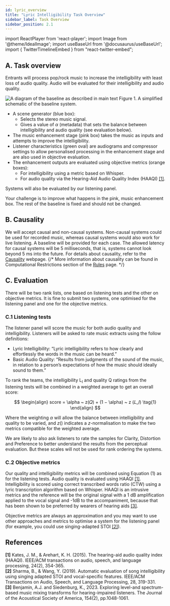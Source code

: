 ```yaml
---
id: lyric_overview
title: "Lyric Intelligibility Task Overview"
sidebar_label: Task Overview
sidebar_position: 2.1
---
```

import ReactPlayer from 'react-player';
import Image from '@theme/IdealImage';
import useBaseUrl from '@docusaurus/useBaseUrl';
import { TwitterTimelineEmbed } from "react-twitter-embed";

## A. Task overview

Entrants will process pop/rock music to increase the intelligibility with least loss of audio quality. Audio will be evaluated for their intelligibility and audio quality.

<div style={{textAlign:'center'}}>
  <Image img={require('../../../static/img/cad2/baseline_lyric_intelligibility_overview.png')} alt="A diagram of the baseline as described in main text"/>
  Figure 1. A simplified schematic of the baseline system.
</div>

- A scene generator (blue box):
  - Selects the stereo music signal. 
  - Gives a value of $\alpha$ (metadata) that sets the balance between intelligibility and audio quality (see evaluation below).
- The music enhancement stage (pink box) takes the music as inputs and attempts to improve the intelligibility.
- Listener characteristics (green oval) are audiograms and compressor settings to allow personalised processing in the enhancement stage and are also used in objective evaluation.
- The enhancement outputs are evaluated using objective metrics (orange boxes):
  - For intelligibility using a metric based on Whisper.
  - For audio quality via the Hearing-Aid Audio Quality Index (HAAQI) [[1]](#references).
  
Systems will also be evaluated by our listening panel.

Your challenge is to improve what happens in the pink, music enhancement box. The rest of the baseline is fixed and should not be changed.

## B. Causality

We will accept causal and non-causal systems. Non-causal systems could be used for recorded music, whereas causal systems would also work for live listening. A baseline will be provided for each case. The allowed latency for causal systems will be 5 milliseconds, that is, systems cannot look beyond 5 ms into the future.
For details about causality, refer to the [Causality](../causality) webpage.
{/*
More information about causality can be found in Computational Restrictions section of the [Rules](Take%20Part/rules) page.
*/}

## C. Evaluation

There will be two rank lists, one based on listening tests and the other on objective metrics. It is fine to submit two systems, one optimised for the listening panel and one for the objective metrics.

### C.1 Listening tests

The listener panel will score the music for both audio quality and intelligibility. Listeners will be asked to rate music extracts using the follow definitions:
- Lyric Intelligibility: “Lyric intelligibility refers to how clearly and effortlessly the words in the music can be heard.”
- Basic Audio Quality: “Results from judgments of the sound of the music, in relation to a person’s expectations of how the music should ideally sound to them.”

To rank the teams, the intelligibility L<sub>I</sub> and quality Q ratings from the listening tests will be combined in a weighted average to get an overall score:

$$
\begin{align}
score = \alpha ~ z(𝑄) + (1 − \alpha) ~ z (𝐿_𝐼) \tag{1}
\end{align}
$$ 

Where the weighting $\alpha$ will allow the balance between intelligibility and quality to be varied, and $z()$ indicates a $z$-normalisation to make the two metrics compatible for the weighted average.

We are likely to also ask listeners to rate the samples for Clarity, Distortion and Preference to better understand the results from the perceptual evaluation. But these scales will not be used for rank ordering the systems.

### C.2 Objective metrics

Our quality and intelligibility metrics will be combined using Equation (1) as for the listening tests. Audio quality is evaluated using HAAQI [[1]](#references). Intelligibility is scored using correct transcribed words ratio (CTW) using a lyric transcription algorithm based on Whisper. HAAQI is an intrusive metrics and the reference will be the original signal with a 1 dB amplification applied to the vocal signal and -1dB to the accompaniment, because that has been shown to be preferred by wearers of hearing aids [[3]](#references).

Objective metrics are always an approximation and you may want to use other approaches and metrics to optimise a system for the listening panel (for example, you could use singing-adapted STOI [[2]](#refs)).

## References
   
**[1]** Kates, J. M., & Arehart, K. H. (2015). The hearing-aid audio quality index (HAAQI). IEEE/ACM transactions on audio, speech, and language processing, 24(2), 354-365.    
**[2]** Sharma, B., & Wang, Y. (2019). Automatic evaluation of song intelligibility using singing adapted STOI and vocal-specific features. IEEE/ACM Transactions on Audio, Speech, and Language Processing, 28, 319-331.    
**[3]** Benjamin, A.J. and Siedenburg, K., 2023. Exploring level-and spectrum-based music mixing transforms for hearing-impaired listeners. The Journal of the Acoustical Society of America, 154(2), pp.1048-1061.  
